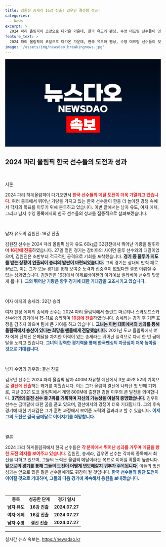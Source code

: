 ```yaml
---
title: 김원진 송세라 16강 진출! 김우민 결선행 성공!
categories:
  - News
excerpt: >
  2024 파리 올림픽이 코앞으로 다가온 가운데, 한국 유도와 펜싱, 수영 대표팀 선수들이 잇따라 16강에 진출하며 금메달 도전을 예고하고 있다. 김원진, 송세라, 김우민이 올림픽 경기에 새 역사를 쓸 준비를 마쳤다!
feature_text: >
  2024 파리 올림픽이 코앞으로 다가온 가운데, 한국 유도와 펜싱, 수영 대표팀 선수들이 잇따라 16강에 진출하며 금메달 도전을 예고하고 있다. 김원진, 송세라, 김우민이 올림픽 경기에 새 역사를 쓸 준비를 마쳤다!
image: '/assets/img/newsdao_breakingnews.jpg'
---
```


<p><img src="/assets/img/newsdao_breakingnews.jpg" alt="koreaapp 속보" /></p>

<h2 data-ke-size="size26">2024 파리 올림픽 한국 선수들의 도전과 성과</h2>

<p data-ke-size="size16">&nbsp;</p>

<p>서론</p>

<p>2024 파리 하계올림픽이 다가오면서 <b><span style="color: #ee2323;">한국 선수들의 메달 도전이 더욱 가열되고 있습니다.</span></b> 여러 종목에서 뛰어난 기량을 가지고 있는 한국 선수들이 한층 더 높아진 경쟁 속에서 각자의 목표를 이루기 위해 분투하고 있습니다. 이번 글에서는 남자 유도, 여자 에페, 그리고 남자 수영 종목에서의 한국 선수들의 성과를 집중적으로 살펴보겠습니다.</p>

<p data-ke-size="size16">&nbsp;</p>

<p>남자 유도의 김원진: 16강 진출</p>

<p>김원진 선수는 2024 파리 올림픽 남자 유도 60㎏급 32강전에서 뛰어난 기량을 발휘하며 <b><span style="color: #ee2323;">16강에 진출</span></b>하였습니다. 27일 열린 경기는 잠비아의 사이먼 줄루 선수와의 대결이었으며, 김원진은 초반부터 적극적인 공격으로 기회를 포착했습니다. <b><span style="background-color: #21538527;">경기 중 줄루가 지도를 받는 상황이 연출되어 승리의 발판이 마련되었습니다.</span></b> 그의 경기는 상대의 반칙 패로 끝났고, 이는 그가 오늘 경기를 통해 보여준 노력과 집중력이 없었다면 결코 이뤄질 수 없는 성과였습니다. 김원진은 16강에서 아제르바이젠의 아가예브 발라베이 선수와 맞붙게 됩니다. <b><span style="color: #1a5490;">그의 뛰어난 기량은 향후 경기에 대한 기대감을 고조시키고 있습니다.</span></b></p>

<p data-ke-size="size16">&nbsp;</p>

<p>여자 에페의 송세라: 32강 승리</p>

<p>여자 펜싱 에페의 송세라 선수는 2024 파리 올림픽에서 폴란드 마르티나 스와토프스카 선수와의 경기에서 15-11로 승리하며 <b><span style="color: #ee2323;">16강에 진출</span></b>하였습니다. 송세라는 경기 후 기쁜 표정을 감추지 않으며 팀에 큰 기여를 하고 있습니다. <b><span style="background-color: #21538527;">그녀는 이번 대회에서의 성과를 통해 올림픽에서 승산이 있다는 희망을 팬들에게 전달했습니다.</span></b> 2021년 도쿄 올림픽에서 여자 에페 단체전 은메달을 차지한 이력이 있는 송세라는 뛰어난 실력으로 다시 한 번 금메달을 노리고 있습니다. <b><span style="color: #1a5490;">그녀의 강력한 경기력을 통해 한국펜싱의 자긍심이 더욱 높아질 것으로 기대됩니다.</span></b></p>

<p data-ke-size="size16">&nbsp;</p>

<p>남자 수영의 김우민: 결선 진출</p>

<p>김우민 선수는 2024 파리 올림픽 남자 400M 자유형 예선에서 3분 45초 52의 기록으로 <b><span style="color: #ee2323;">결선에 진출</span></b>하는 쾌거를 이뤘습니다. 이는 그가 올림픽 결선에 나타난 첫 번째 기회로, 지난 2021 도쿄 올림픽에서 계영 800M에 출전한 경험 이후의 큰 발전을 의미합니다. <b><span style="background-color: #21538527;">37명의 출전 선수 중 7위를 기록하며 자신의 가능성을 여실히 증명했습니다.</span></b> 김우민 선수는 금메달에 대한 꿈을 품고 있으며, 결선에서의 경쟁이 더욱 기대됩니다. 그의 후속 경기에 대한 기대감은 그가 훈련 과정에서 보여준 노력의 결과라고 할 수 있습니다. <b><span style="color: #1a5490;">이제 그의 도전은 결국 금메달로 이어지기를 희망합니다.</span></b></p>

<p data-ke-size="size16">&nbsp;</p>

<p>결론</p>

<p>2024 파리 하계올림픽에서 한국 선수들은 <b><span style="color: #ee2323;">각 분야에서 뛰어난 성과를 거두며 메달을 향한 도전 의지를 보여주고 있습니다.</span></b> 김원진, 송세라, 김우민 선수는 각자의 종목에서 최선을 다하고 있으며, 그들의 노력은 올림픽 메달이라는 목표로 이어질 확률이 높습니다. <b><span style="background-color: #21538527;">앞으로의 경기를 통해 그들의 도전이 어떻게 변모해갈지 귀추가 주목됩니다.</span></b> 이들의 멋진 성과는 앞으로 많은 젊은 선수들에게도 귀감이 될 것입니다. <b><span style="color: #1a5490;">한국 선수들의 힘찬 도전이 이어질 것으로 기대하며, 그들의 다음 경기에 계속해서 응원을 보내겠습니다.</span></b></p>

<p data-ke-size="size16">&nbsp;</p>

<table>
    <tr>
        <td style="text-align: center; height: 17px;"><b>종목</b></td>
        <td style="text-align: center; height: 17px;"><b>성공한 단계</b></td>
        <td style="text-align: center; height: 17px;"><b>경기 일시</b></td>
    </tr>
    <tr>
        <td style="text-align: center; height: 17px;"><b>남자 유도</b></td>
        <td style="text-align: center; height: 17px;"><b>16강 진출</b></td>
        <td style="text-align: center; height: 17px;"><b>2024.07.27</b></td>
    </tr>
    <tr>
        <td style="text-align: center; height: 17px;"><b>여자 에페</b></td>
        <td style="text-align: center; height: 17px;"><b>16강 진출</b></td>
        <td style="text-align: center; height: 17px;"><b>2024.07.27</b></td>
    </tr>
    <tr>
        <td style="text-align: center; height: 17px;"><b>남자 수영</b></td>
        <td style="text-align: center; height: 17px;"><b>결선 진출</b></td>
        <td style="text-align: center; height: 17px;"><b>2024.07.27</b></td>
    </tr>
</table>

<hr>
실시간 뉴스 속보는, <a href="https://newsdao.kr" rel="dofollow">https://newsdao.kr</a>


